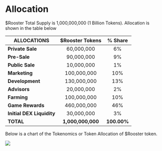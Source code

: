 # Allocation

$Rooster Total Supply is 1,000,000,000 (1 Billion Tokens). Allocation is shown in the table below

| **ALLOCATIONS**           | **$Rooster Tokens** | **% Share** |
| ------------------------- | :-----------------: | :---------: |
| **Private Sale**          |     60,000,000      |     6%      |
| **Pre-Sale**              |     90,000,000      |     9%      |
| **Public Sale**           |     10,000,000      |     1%      |
| **Marketing**             |     100,000,000     |     10%     |
| **Development**           |     130,000,000     |     13%     |
| **Advisors**              |     20,000,000      |     2%      |
| **Farming**               |     100,000,000     |     10%     |
| **Game Rewards**          |     460,000,000     |     46%     |
| **Initial DEX Liquidity** |     30,000,000      |     3%      |
| **TOTAL**                 |  **1,000,000,000**  | **100.00%** |

Below is a chart of the Tokenomics or Token Allocation of $Rooster token.

![](https://lh3.googleusercontent.com/WO0ZUcjECvANjrc1O_HFx4SdPNBOutYvVsg3_G0aiLT8NnPYqhFYG024RYsrsHGLkvqbDycDj_0WTrQ9JTrXaHgyhdHcf8i4HFjzp2yyPrwHUY9UVkyzp4EFa2a451_C6HKu7VFw)
